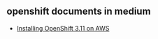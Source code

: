 ## openshift documents in medium

* [Installing OpenShift 3.11 on AWS](https://medium.com/faun/installing-openshift-3-11-on-aws-3bc3a31c94fe)
